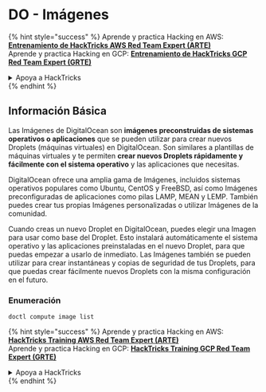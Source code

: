 # DO - Imágenes

{% hint style="success" %}
Aprende y practica Hacking en AWS: <img src="/.gitbook/assets/image.png" alt="" data-size="line">[**Entrenamiento de HackTricks AWS Red Team Expert (ARTE)**](https://training.hacktricks.xyz/courses/arte)<img src="/.gitbook/assets/image.png" alt="" data-size="line">\
Aprende y practica Hacking en GCP: <img src="/.gitbook/assets/image (2).png" alt="" data-size="line">[**Entrenamiento de HackTricks GCP Red Team Expert (GRTE)**<img src="/.gitbook/assets/image (2).png" alt="" data-size="line">](https://training.hacktricks.xyz/courses/grte)

<details>

<summary>Apoya a HackTricks</summary>

* Revisa los [**planes de suscripción**](https://github.com/sponsors/carlospolop)!
* **Únete al** 💬 [**grupo de Discord**](https://discord.gg/hRep4RUj7f) o al [**grupo de telegram**](https://t.me/peass) o **síguenos en** **Twitter** 🐦 [**@hacktricks\_live**](https://twitter.com/hacktricks\_live)**.**
* **Comparte trucos de hacking enviando PRs a los repositorios de** [**HackTricks**](https://github.com/carlospolop/hacktricks) y [**HackTricks Cloud**](https://github.com/carlospolop/hacktricks-cloud).

</details>
{% endhint %}

## Información Básica

Las Imágenes de DigitalOcean son **imágenes preconstruidas de sistemas operativos o aplicaciones** que se pueden utilizar para crear nuevos Droplets (máquinas virtuales) en DigitalOcean. Son similares a plantillas de máquinas virtuales y te permiten **crear nuevos Droplets rápidamente y fácilmente con el sistema operativo** y las aplicaciones que necesitas.

DigitalOcean ofrece una amplia gama de Imágenes, incluidos sistemas operativos populares como Ubuntu, CentOS y FreeBSD, así como Imágenes preconfiguradas de aplicaciones como pilas LAMP, MEAN y LEMP. También puedes crear tus propias Imágenes personalizadas o utilizar Imágenes de la comunidad.

Cuando creas un nuevo Droplet en DigitalOcean, puedes elegir una Imagen para usar como base del Droplet. Esto instalará automáticamente el sistema operativo y las aplicaciones preinstaladas en el nuevo Droplet, para que puedas empezar a usarlo de inmediato. Las Imágenes también se pueden utilizar para crear instantáneas y copias de seguridad de tus Droplets, para que puedas crear fácilmente nuevos Droplets con la misma configuración en el futuro.

### Enumeración
```
doctl compute image list
```
{% hint style="success" %}
Aprende y practica Hacking en AWS: <img src="/.gitbook/assets/image.png" alt="" data-size="line">[**HackTricks Training AWS Red Team Expert (ARTE)**](https://training.hacktricks.xyz/courses/arte)<img src="/.gitbook/assets/image.png" alt="" data-size="line">\
Aprende y practica Hacking en GCP: <img src="/.gitbook/assets/image (2).png" alt="" data-size="line">[**HackTricks Training GCP Red Team Expert (GRTE)**<img src="/.gitbook/assets/image (2).png" alt="" data-size="line">](https://training.hacktricks.xyz/courses/grte)

<details>

<summary>Apoya a HackTricks</summary>

* Revisa los [**planes de suscripción**](https://github.com/sponsors/carlospolop)!
* **Únete al** 💬 [**grupo de Discord**](https://discord.gg/hRep4RUj7f) o al [**grupo de telegram**](https://t.me/peass) o **síguenos en** **Twitter** 🐦 [**@hacktricks\_live**](https://twitter.com/hacktricks\_live)**.**
* **Comparte trucos de hacking enviando PRs a los repositorios de** [**HackTricks**](https://github.com/carlospolop/hacktricks) y [**HackTricks Cloud**](https://github.com/carlospolop/hacktricks-cloud).

</details>
{% endhint %}
